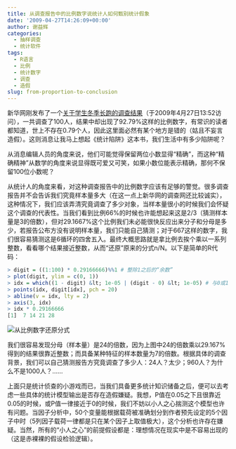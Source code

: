 ```yaml
---
title: 从调查报告中的比例数字说统计人如何甄别统计假象
date: '2009-04-27T14:26:09+00:00'
author: 谢益辉
categories:
  - 抽样调查
  - 统计软件
tags:
  - R语言
  - 比例
  - 统计数字
  - 调查
  - 造假
slug: from-proportion-to-conclusion
---
```


新华网刚发布了一个[关于学生冬季长跑的调查结果](http://news.xinhuanet.com/society/2009-04/22/content_11230487.htm "http://news.xinhuanet.com/society/2009-04/22/content_11230487.htm")（于2009年4月27日13:52访问），一共调查了100人，结果中却出现了92.79%这样的比例数字，有常识的读者都知道，世上不存在0.79个人，因此这里面必然有某个地方是错的（姑且不妄言造假）。这则消息让我马上想起《统计陷阱》这本书，我们生活中有多少陷阱呢？
<!--more-->

从消息编辑人员的角度来说，他们可能觉得保留两位小数显得“精确”，而这种“精确精神”从数学的角度来说显得既可爱又可笑，如果小数位能表示精确，那何不保留100位小数呢？

从统计人的角度来看，对这种调查报告中的比例数字应该有足够的警觉。很多调查报告并不会告诉我们究竟样本量多大（在这一点上新华网的调查网还比较诚实），这种情况下，我们应该弄清究竟调查了多少对象，当样本量很小的时候我们会怀疑这个调查的代表性。当我们看到比例66%的时候也许能想起来这是2/3（猜测样本量是3的倍数），但对29.1667%这个比例我们未必能很快反应出来分子和分母是多少，若报告公布方没有说明样本量，我们只能自己猜测；对于667这样的数字，我们很容易猜测这是6循环的四舍五入。最终大概思路就是拿比例去挨个乘以一系列整数，看看哪个结果接近整数，从而“还原”原来的分式n/N。以下是简单的R代码：

```r
> digit = ((1:100) * 0.29166666)%%1 # 整除1之后的“余数”
> plot(digit, ylim = c(0, 1))
> idx = which((1 - digit) &lt; 1e-05 | (digit - 0) &lt; 1e-05) # 与0或1很靠近时
> points(idx, digit[idx], pch = 20)
> abline(v = idx, lty = 2)
> axis(3, idx)
> idx * 0.29166666
[1]  7 14 21 28
```

![从比例数字还原分式](https://cos.name/wp-content/uploads/2009/04/digit-detection.png "从比例数字还原分式")

我们很容易发现分母（样本量）是24的倍数，因为上图中24的倍数乘以29.167%得到的结果很靠近整数；而具备某种特征的样本数量为7的倍数。根据具体的调查背景，我们可以自己猜测报告方究竟调查了多少人：24人？太少；960人？为什么不是1000人？……

上面只是统计侦查的小游戏而已，当我们具备更多统计知识储备之后，便可以去考虑一些具体的统计模型输出是否存在造假嫌疑。我想，P值在0.05之下且很靠近0.05的时候，或P值一律接近于0的时候，我们不妨以小人之心揣测这个模型也许有问题。当因子分析中，50个变量能根据载荷被准确划分到作者预先设定的5个因子中时（5列因子载荷一律都是只在某个因子上取值极大），这个分析也许存在嫌疑。当然，所有的“小人之心”的前提假设都是：理想情况在现实中是不容易出现的（这是赤裸裸的假设检验逻辑）。
